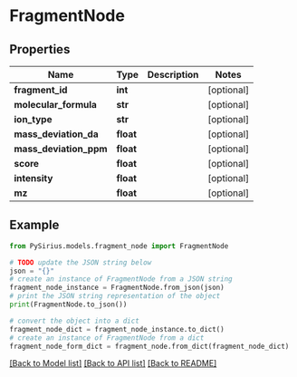 # FragmentNode


## Properties

Name | Type | Description | Notes
------------ | ------------- | ------------- | -------------
**fragment_id** | **int** |  | [optional] 
**molecular_formula** | **str** |  | [optional] 
**ion_type** | **str** |  | [optional] 
**mass_deviation_da** | **float** |  | [optional] 
**mass_deviation_ppm** | **float** |  | [optional] 
**score** | **float** |  | [optional] 
**intensity** | **float** |  | [optional] 
**mz** | **float** |  | [optional] 

## Example

```python
from PySirius.models.fragment_node import FragmentNode

# TODO update the JSON string below
json = "{}"
# create an instance of FragmentNode from a JSON string
fragment_node_instance = FragmentNode.from_json(json)
# print the JSON string representation of the object
print(FragmentNode.to_json())

# convert the object into a dict
fragment_node_dict = fragment_node_instance.to_dict()
# create an instance of FragmentNode from a dict
fragment_node_form_dict = fragment_node.from_dict(fragment_node_dict)
```
[[Back to Model list]](../README.md#documentation-for-models) [[Back to API list]](../README.md#documentation-for-api-endpoints) [[Back to README]](../README.md)


